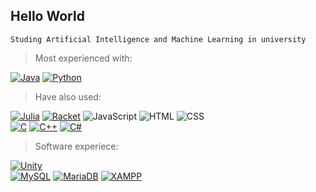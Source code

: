 ## Hello World

`Studing Artificial Intelligence and Machine Learning in university`


> Most experienced with:
  
[![Java](https://custom-icon-badges.demolab.com/badge/Java-<3-red.svg?logo=java-14)](https://www.java.com/en/) [![Python](https://img.shields.io/badge/Python-:D-blue?logo=Python)](https://www.python.org/)
  
> Have also used:

[![Julia](https://img.shields.io/badge/-Julia-333333?logo=Julia)](https://julialang.org/) [![Racket](https://custom-icon-badges.demolab.com/badge/-Racket-333333.svg?logo=racket-logo)](#) ![JavaScript](https://img.shields.io/badge/-JavaScript-333333?logo=javascript) ![HTML](https://img.shields.io/badge/-HTML-333333?logo=HTML5) ![CSS](https://img.shields.io/badge/-CSS-333333?logo=CSS3&logoColor=1572B6)  
[![C](https://img.shields.io/badge/C-cornflowerblue?logo=c&logoColor=white)](#) [![C++](https://img.shields.io/badge/C++-mediumslateblue.svg?logo=c%2B%2B&logoColor=white)](#) [![C#](https://custom-icon-badges.demolab.com/badge/C%23-mediumorchid.svg?logo=cshrp&logoColor=white)](#)     

> Software experiece:
  
[![Unity](https://img.shields.io/badge/Unity-black.svg?logo=unity)](#)  
[![MySQL](https://img.shields.io/badge/MySQL-4479A1?logo=mysql&logoColor=white)](#) [![MariaDB](https://img.shields.io/badge/MariaDB-003545?logo=mariadb&logoColor=white)](#) [![XAMPP](https://custom-icon-badges.demolab.com/badge/XAMPP-333333.svg?logo=xampp-logo&Color=white)](#)    
